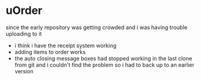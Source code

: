 # uOrder
since the early repository was getting crowded and i was having trouble uploading to it

 - i think i have the receipt system working
 - adding items to order works
 - the auto closing message boxes had stopped working in the last clone from git and i couldn't find the problem so i had to back up to an earlier version
